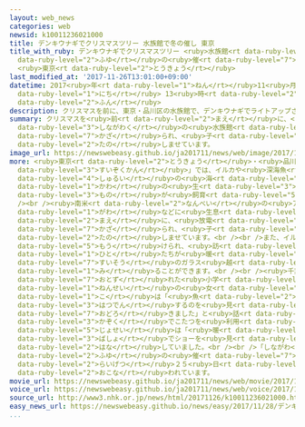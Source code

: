 ```yaml
---
layout: web_news
categories: web
newsid: k10011236021000
title: デンキウナギでクリスマスツリー 水族館で冬の催し 東京
title_with_ruby: デンキウナギでクリスマスツリー <ruby>水族館<rt data-ruby-level="3">すいぞくかん</rt></ruby>で<ruby>冬<rt
  data-ruby-level="2">ふゆ</rt></ruby>の<ruby>催<rt data-ruby-level="7">もよお</rt></ruby>し
  <ruby>東京<rt data-ruby-level="2">とうきょう</rt></ruby>
last_modified_at: '2017-11-26T13:01:00+09:00'
datetime: 2017<ruby>年<rt data-ruby-level="1">ねん</rt></ruby>11<ruby>月<rt data-ruby-level="1">がつ</rt></ruby>26<ruby>日<rt
  data-ruby-level="1">にち</rt></ruby> 13<ruby>時<rt data-ruby-level="2">じ</rt></ruby>01<ruby>分<rt
  data-ruby-level="2">ふん</rt></ruby>
description: クリスマスを前に、東京・品川区の水族館で、デンキウナギでライトアップされるクリスマスツリーが飾られ、子どもたちを楽しませています。
summary: クリスマスを<ruby>前<rt data-ruby-level="2">まえ</rt></ruby>に、<ruby>東京<rt data-ruby-level="2">とうきょう</rt></ruby>・<ruby>品川区<rt
  data-ruby-level="3">しながわく</rt></ruby>の<ruby>水族館<rt data-ruby-level="3">すいぞくかん</rt></ruby>で、デンキウナギでライトアップされるクリスマスツリーが<ruby>飾<rt
  data-ruby-level="7">かざ</rt></ruby>られ、<ruby>子<rt data-ruby-level="1">こ</rt></ruby>どもたちを<ruby>楽<rt
  data-ruby-level="2">たの</rt></ruby>しませています。
image_url: https://newswebeasy.github.io/ja201711/news/web/image/2017/11/26/K10011236021_1711261203_1711261203_01_02.jpg
more: <ruby>東京<rt data-ruby-level="2">とうきょう</rt></ruby>・<ruby>品川区<rt data-ruby-level="3">しながわく</rt></ruby>にある「しながわ<ruby>水族館<rt
  data-ruby-level="3">すいぞくかん</rt></ruby>」では、イルカや<ruby>深海魚<rt data-ruby-level="3">しんかいぎょ</rt></ruby>などおよそ４５０<ruby>種類<rt
  data-ruby-level="4">しゅるい</rt></ruby>の<ruby>海<rt data-ruby-level="2">うみ</rt></ruby>や<ruby>川<rt
  data-ruby-level="1">かわ</rt></ruby>の<ruby>生<rt data-ruby-level="3">い</rt></ruby>き<ruby>物<rt
  data-ruby-level="3">もの</rt></ruby>が<ruby>飼育<rt data-ruby-level="5">しいく</rt></ruby>されています。<br
  /><br /><ruby>南米<rt data-ruby-level="2">なんべい</rt></ruby>の<ruby>アマゾン<rt data-ruby-level="1">あまぞん</rt></ruby><ruby>川<rt
  data-ruby-level="1">がわ</rt></ruby>などに<ruby>生息<rt data-ruby-level="3">せいそく</rt></ruby>するデンキウナギのコーナーでは、クリスマスを<ruby>前<rt
  data-ruby-level="2">まえ</rt></ruby>に、<ruby>放電<rt data-ruby-level="3">ほうでん</rt></ruby>でライトアップされるクリスマスツリーが<ruby>飾<rt
  data-ruby-level="7">かざ</rt></ruby>られ、<ruby>子<rt data-ruby-level="1">こ</rt></ruby>どもたちを<ruby>楽<rt
  data-ruby-level="2">たの</rt></ruby>しませています。<br /><br />また、イルカのコーナーでは「こたつ」が<ruby>設<rt
  data-ruby-level="5">もう</rt></ruby>けられ、<ruby>訪<rt data-ruby-level="7">おとず</rt></ruby>れた<ruby>人<rt
  data-ruby-level="1">ひと</rt></ruby>たちが<ruby>暖<rt data-ruby-level="6">あたた</rt></ruby>まりながら、<ruby>水槽<rt
  data-ruby-level="7">すいそう</rt></ruby>のガラス<ruby>越<rt data-ruby-level="7">ご</rt></ruby>しにイルカのショーを<ruby>見<rt
  data-ruby-level="1">み</rt></ruby>ることができます。<br /><br /><ruby>千葉県<rt data-ruby-level="3">ちばけん</rt></ruby>から<ruby>訪<rt
  data-ruby-level="7">おとず</rt></ruby>れた<ruby>小学<rt data-ruby-level="1">しょうがく</rt></ruby>３<ruby>年生<rt
  data-ruby-level="1">ねんせい</rt></ruby>の<ruby>女<rt data-ruby-level="1">おんな</rt></ruby>の<ruby>子<rt
  data-ruby-level="1">こ</rt></ruby>は「<ruby>魚<rt data-ruby-level="2">さかな</rt></ruby>が<ruby>発電<rt
  data-ruby-level="3">はつでん</rt></ruby>するのを<ruby>見<rt data-ruby-level="1">み</rt></ruby>てとても<ruby>驚<rt
  data-ruby-level="7">おどろ</rt></ruby>きました」と<ruby>話<rt data-ruby-level="2">はな</rt></ruby>していました。また、<ruby>家族<rt
  data-ruby-level="3">かぞく</rt></ruby>でこたつを<ruby>利用<rt data-ruby-level="4">りよう</rt></ruby>した<ruby>女性<rt
  data-ruby-level="5">じょせい</rt></ruby>は「<ruby>暖<rt data-ruby-level="6">あたた</rt></ruby>かい<ruby>場所<rt
  data-ruby-level="3">ばしょ</rt></ruby>でショーを<ruby>見<rt data-ruby-level="1">み</rt></ruby>ることができてよかったです」と<ruby>話<rt
  data-ruby-level="2">はな</rt></ruby>していました。<br /><br />「しながわ<ruby>水族館<rt data-ruby-level="3">すいぞくかん</rt></ruby>」の<ruby>冬<rt
  data-ruby-level="2">ふゆ</rt></ruby>の<ruby>催<rt data-ruby-level="7">もよお</rt></ruby>しは、<ruby>来月<rt
  data-ruby-level="2">らいげつ</rt></ruby>２５<ruby>日<rt data-ruby-level="1">にち</rt></ruby>まで<ruby>行<rt
  data-ruby-level="2">おこな</rt></ruby>われています。
movie_url: https://newswebeasy.github.io/ja201711/news/web/movie/2017/11/26/k10011236021_201711261217_201711261219.mp4
voice_url: https://newswebeasy.github.io/ja201711/news/web/voice/2017/11/26/k10011236021_201711261217_201711261219.mp3
source_url: http://www3.nhk.or.jp/news/html/20171126/k10011236021000.html
easy_news_url: https://newswebeasy.github.io/news/easy/2017/11/28/デンキウナギの電気でクリスマスツリーが光る
...
```

